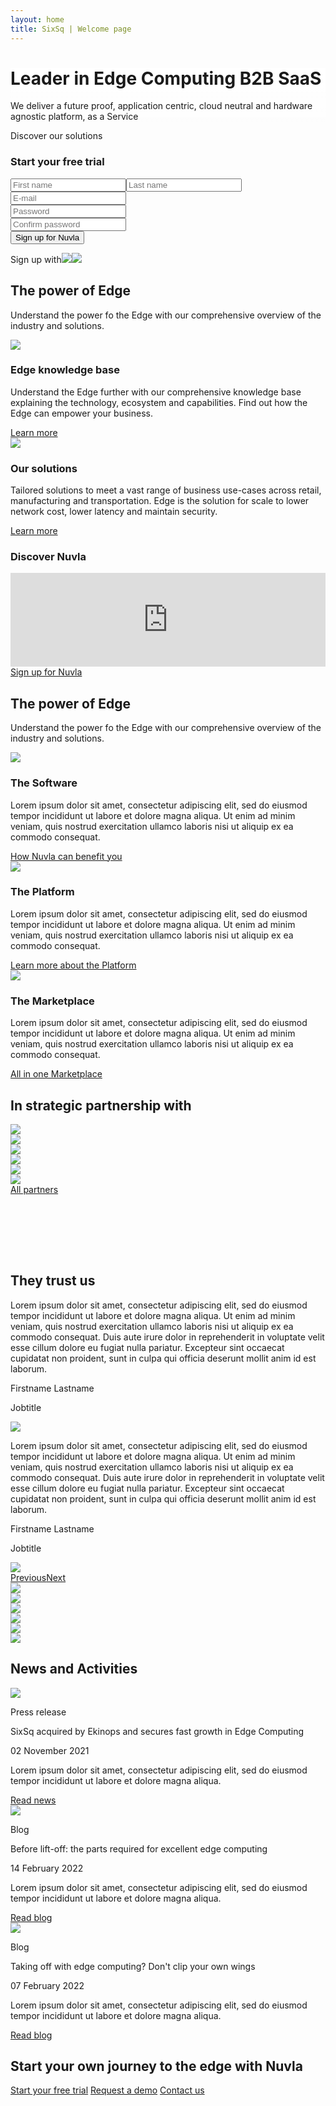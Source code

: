 ```yaml
---
layout: home
title: SixSq | Welcome page
---
```


<div>
    <div class="container-fluid hero-wrapper" style="background: linear-gradient(white 4%, rgba(255,255,255,0.5) 20%, rgba(255,255,255,0) 30%), url(&quot;assets/img/bg-hero-home.jpg&quot;) center / cover no-repeat;">
        <div class="container hero hero-straddle">
            <div class="row">
                <div class="col-lg-6 align-self-center hero-text">
                    <h1>Leader in Edge Computing B2B SaaS</h1>
                    <p>We deliver a future proof, application centric, cloud neutral and hardware agnostic platform, as a Service</p><a class="btn btn-link" role="button">Discover our solutions</a>
                </div>
                <div class="col-lg-5 offset-lg-1">
                    <form class="shadow bg-white">
                        <h3>Start your free trial</h3>
                        <div class="input-group"><input class="form-control" type="text" placeholder="First name" name="First name" required=""><input class="form-control" type="text" placeholder="Last name" name="Last name" required=""></div>
                        <div class="input-group"><input class="form-control" type="text" placeholder="E-mail" name="E-mail" required=""></div>
                        <div class="input-group"><input class="form-control" type="text" placeholder="Password" name="Password" required=""></div>
                        <div class="input-group"><input class="form-control" type="text" placeholder="Confirm password" name="Confirm password" required=""></div>
                        <div class="input-group input-group-submit"><button class="btn btn-secondary" type="submit">Sign up for Nuvla</button>
                            <div class="input-group-text">
                                <p>Sign up with<a href="#"><img src="assets/img/icon-github.svg"></a><a href="#"><img src="assets/img/icon-flux.svg"></a></p>
                            </div>
                        </div>
                    </form>
                </div>
            </div>
        </div>
    </div>
    <div class="container bg-primary section section-straddle" style="background: url(&quot;assets/img/bg-wave.png&quot;) right / cover no-repeat;">
        <div class="row">
            <div class="col-md-12 text-center">
                <h2 class="text-light">The power of Edge</h2>
                <p class="text-light">Understand the power fo the Edge with our comprehensive overview of the industry and solutions.</p>
                <div class="row row-col-2-side row-col-side">
                    <div class="col-lg-6 col-xl-5 offset-xl-1"><img src="assets/img/icon-edge-white.svg">
                        <h3 class="text-light">Edge knowledge base</h3>
                        <p class="text-light">Understand the Edge further with our comprehensive knowledge base explaining the technology, ecosystem and capabilities. Find out how the Edge can empower your business.</p>
                        <a class="btn btn-primary" role="button" href="https://nuvla.io/" target="_blank">Learn more</a>
                    </div>
                    <div class="col-lg-6 col-xl-5"><img src="assets/img/icon-nuvla-white.svg">
                        <h3 class="text-light">Our solutions</h3>
                        <p class="text-light">Tailored solutions to meet a vast range of business use-cases across retail, manufacturing and transportation. Edge is the solution for scale to lower network cost, lower latency and maintain security.</p>
                        <a class="btn btn-primary" role="button" href="https://nuvla.io/" target="_blank">Learn more</a>
                    </div>
                </div>
                <h3 class="text-light">Discover Nuvla</h3>
            </div>
        </div>
    </div>
    <div class="container">
        <div class="row">
            <div class="col-lg-8 offset-lg-2 text-center"><iframe allowfullscreen="" frameborder="0" src="https://www.youtube.com/embed/MlaRI3lrhrM" class="video-frame" width="100%"></iframe><a class="btn btn-secondary" role="button" href="https://nuvla.io/" target="_blank" style="margin-top: 30px;">Sign up for Nuvla</a></div>
        </div>
    </div>
    <div class="container section text-center">
        <h2>The power of Edge<br></h2>
        <p>Understand the power fo the Edge with our comprehensive overview of the industry and solutions.</p>
        <div class="row row-col-feature">
            <div class="col-lg-4">
                <div class="shadow"><img src="assets/img/icon-nuvla-red.svg">
                    <h3>The Software</h3>
                    <p>Lorem ipsum dolor sit amet, consectetur adipiscing elit, sed do eiusmod tempor incididunt ut labore et dolore magna aliqua. Ut enim ad minim veniam, quis nostrud exercitation ullamco laboris nisi ut aliquip ex ea commodo consequat.</p><a class="btn btn-light" role="button" href="https://nuvla.io/" target="_blank">How Nuvla can benefit you</a>
                </div>
            </div>
            <div class="col-lg-4">
                <div class="shadow"><img src="assets/img/icon-platform-red.svg">
                    <h3>The Platform</h3>
                    <p>Lorem ipsum dolor sit amet, consectetur adipiscing elit, sed do eiusmod tempor incididunt ut labore et dolore magna aliqua. Ut enim ad minim veniam, quis nostrud exercitation ullamco laboris nisi ut aliquip ex ea commodo consequat.</p><a class="btn btn-light" role="button" href="https://nuvla.io/" target="_blank">Learn more about the Platform</a>
                </div>
            </div>
            <div class="col-lg-4">
                <div class="shadow"><img src="assets/img/icon-marketplace-red.svg">
                    <h3>The Marketplace</h3>
                    <p>Lorem ipsum dolor sit amet, consectetur adipiscing elit, sed do eiusmod tempor incididunt ut labore et dolore magna aliqua. Ut enim ad minim veniam, quis nostrud exercitation ullamco laboris nisi ut aliquip ex ea commodo consequat.</p><a class="btn btn-light" role="button" href="https://nuvla.io/" target="_blank">All in one Marketplace</a>
                </div>
            </div>
        </div>
    </div>
    <div class="container section text-center" style="padding-top: 0; padding-bottom: 6rem;">
        <h2>In strategic partnership with<br></h2>
        <div class="row logo-wrapper">
            <div class="col-4 col-sm-4 col-md-4 col-lg-2"><img src="assets/img/logo-hp.png"></div>
            <div class="col-4 col-sm-4 col-md-4 col-lg-2"><img src="assets/img/logo-cancom.png"></div>
            <div class="col-4 col-sm-4 col-md-4 col-lg-2"><img src="assets/img/logo-dell.png"></div>
            <div class="col-4 col-sm-4 col-md-4 col-lg-2"><img src="assets/img/logo-exoscale.png"></div>
            <div class="col-4 col-sm-4 col-md-4 col-lg-2"><img src="assets/img/logo-nagra.png"></div>
            <div class="col-4 col-sm-4 col-md-4 col-lg-2"><img src="assets/img/logo-lenovo.png"></div>
        </div><a class="btn btn-primary" role="button" href="#" target="_blank">All partners</a>
    </div>
    <div class="container-fluid bg-gradient-gray">
        <div class="container section text-center" style="padding-bottom: 0;">
            <h2>They trust us</h2>
            <div class="carousel slide" data-bs-ride="carousel" id="carousel-1">
                <div class="carousel-inner">
                    <div class="carousel-item active">
                        <div>
                            <p class="testimonial-quote">Lorem ipsum dolor sit amet, consectetur adipiscing elit, sed do eiusmod tempor incididunt ut labore et dolore magna aliqua. Ut enim ad minim veniam, quis nostrud exercitation ullamco laboris nisi ut aliquip ex ea commodo consequat. Duis aute irure dolor in reprehenderit in voluptate velit esse cillum dolore eu fugiat nulla pariatur. Excepteur sint occaecat cupidatat non proident, sunt in culpa qui officia deserunt mollit anim id est laborum.</p>
                            <p class="testimonial-author">Firstname Lastname</p>
                            <p class="testimonial-jobtitle">Jobtitle</p><img class="testimonial-logo" src="assets/img/logo-lenovo-quote.png">
                        </div>
                    </div>
                    <div class="carousel-item">
                        <div>
                            <p class="testimonial-quote">Lorem ipsum dolor sit amet, consectetur adipiscing elit, sed do eiusmod tempor incididunt ut labore et dolore magna aliqua. Ut enim ad minim veniam, quis nostrud exercitation ullamco laboris nisi ut aliquip ex ea commodo consequat. Duis aute irure dolor in reprehenderit in voluptate velit esse cillum dolore eu fugiat nulla pariatur. Excepteur sint occaecat cupidatat non proident, sunt in culpa qui officia deserunt mollit anim id est laborum.</p>
                            <p class="testimonial-author">Firstname Lastname</p>
                            <p class="testimonial-jobtitle">Jobtitle</p><img class="testimonial-logo" src="assets/img/logo-thales-quote.png">
                        </div>
                    </div>
                </div>
                <div><a class="carousel-control-prev" href="#carousel-1" role="button" data-bs-slide="prev"><span class="carousel-control-prev-icon"></span><span class="visually-hidden">Previous</span></a><a class="carousel-control-next" href="#carousel-1" role="button" data-bs-slide="next"><span class="carousel-control-next-icon"></span><span class="visually-hidden">Next</span></a></div>
            </div>
            <div class="row">
                <div class="col-md-12">
                    <div class="row logo-wrapper">
                        <div class="col-4 col-sm-4 col-md-4 col-lg-2"><img src="assets/img/logo-thales.png"></div>
                        <div class="col-4 col-sm-4 col-md-4 col-lg-2"><img src="assets/img/logo-eesa.png"></div>
                        <div class="col-4 col-sm-4 col-md-4 col-lg-2"><img src="assets/img/logo-elektron.png"></div>
                        <div class="col-4 col-sm-4 col-md-4 col-lg-2"><img src="assets/img/logo-gmv.png"></div>
                        <div class="col-4 col-sm-4 col-md-4 col-lg-2"><img src="assets/img/logo-un.png"></div>
                        <div class="col-4 col-sm-4 col-md-4 col-lg-2"><img src="assets/img/logo-efca.png"></div>
                    </div>
                </div>
            </div>
        </div>
    </div>
    <div class="container section">
        <h2 class="text-center">News and Activities<br></h2>
        <div class="row row-col-feature row-col-activities">
            <div class="col-lg-4">
                <div class="shadow">
                    <div class="activities-image-wrapper"><img src="assets/img/featured-image-pr-ekinops.jpg"></div>
                    <p class="activities-type">Press release</p>
                    <p class="activities-title">SixSq acquired by Ekinops and secures fast growth in Edge Computing</p>
                    <p class="activities-date">02 November 2021</p>
                    <p class="activities-description">Lorem ipsum dolor sit amet, consectetur adipiscing elit, sed do eiusmod tempor incididunt ut labore et dolore magna aliqua.</p><a class="btn btn-link" role="button" href="https://nuvla.io/" target="_blank">Read news</a>
                </div>
            </div>
            <div class="col-lg-4">
                <div class="shadow">
                    <div class="activities-image-wrapper"><img src="assets/img/featured-image-blog-liftoff.jpg"></div>
                    <p class="activities-type">Blog</p>
                    <p class="activities-title">Before lift-off: the parts required for excellent edge computing</p>
                    <p class="activities-date">14 February 2022</p>
                    <p class="activities-description">Lorem ipsum dolor sit amet, consectetur adipiscing elit, sed do eiusmod tempor incididunt ut labore et dolore magna aliqua.</p><a class="btn btn-link" role="button" href="https://nuvla.io/" target="_blank">Read blog</a>
                </div>
            </div>
            <div class="col-lg-4">
                <div class="shadow">
                    <div class="activities-image-wrapper"><img src="assets/img/featured-image-blog-wings.jpg"></div>
                    <p class="activities-type">Blog</p>
                    <p class="activities-title">Taking off with edge computing? Don't clip your own wings</p>
                    <p class="activities-date">07 February 2022</p>
                    <p class="activities-description">Lorem ipsum dolor sit amet, consectetur adipiscing elit, sed do eiusmod tempor incididunt ut labore et dolore magna aliqua.</p><a class="btn btn-link" role="button" href="https://nuvla.io/" target="_blank">Read blog</a>
                </div>
            </div>
        </div>
    </div>
    <div class="container-fluid footer-cta bg-primary section-straddle-top">
        <div class="container">
            <div class="row">
                <div class="col-lg-5 align-self-center cta-title">
                    <h2 class="text-light">Start your own journey to the edge with Nuvla</h2>
                </div>
                <div class="col-lg-7 align-self-center cta-wrapper">
                  <a class="btn btn-secondary" role="button" href="#" target="_blank">Start your free trial</a>
                  <!-- Calendly link widget begin -->
                  <link href="https://assets.calendly.com/assets/external/widget.css" rel="stylesheet">
                  <script src="https://assets.calendly.com/assets/external/widget.js" type="text/javascript" async></script>
                  <a class="btn btn-primary" href="" onclick="Calendly.initPopupWidget({url: 'https://calendly.com/sales-sixsq/free-demo-30min'});return false;">Request a demo</a>
                  <!-- Calendly link widget end -->
                  <a class="btn btn-primary" role="button" href="#" target="_blank">Contact us</a>
                </div>
            </div>
        </div>
    </div>
<div/>
